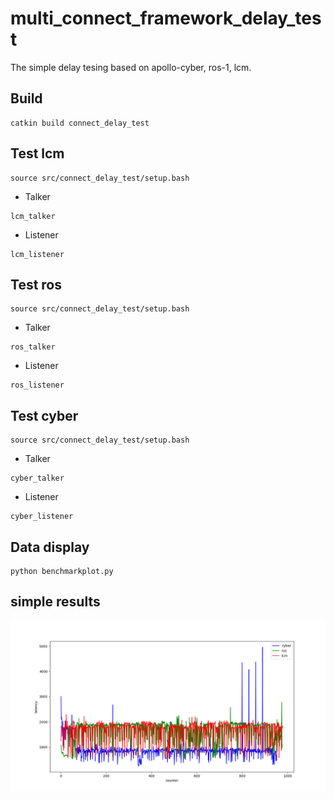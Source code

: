 # multi_connect_framework_delay_test
The simple delay tesing based on apollo-cyber, ros-1, lcm.

## Build
```
catkin build connect_delay_test
```

## Test lcm
```
source src/connect_delay_test/setup.bash
```

- Talker
```
lcm_talker
```

- Listener
```
lcm_listener
```

## Test ros
```
source src/connect_delay_test/setup.bash
```

- Talker
```
ros_talker
```

- Listener
```
ros_listener
```

## Test cyber
```
source src/connect_delay_test/setup.bash
```

- Talker
```
cyber_talker
```

- Listener
```
cyber_listener
```

## Data display
```
python benchmarkplot.py 
```

## simple results

![benchmark](https://github.com/Aidous/multi_connect_framework_delay_test/blob/master/connect_delay_test/benchmark.png)
